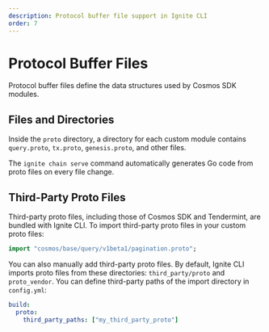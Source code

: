 ```yaml
---
description: Protocol buffer file support in Ignite CLI
order: 7
---
```


# Protocol Buffer Files

Protocol buffer files define the data structures used by Cosmos SDK modules.

## Files and Directories

Inside the `proto` directory, a directory for each custom module contains `query.proto`, `tx.proto`, `genesis.proto`, and other files.

The `ignite chain serve` command automatically generates Go code from proto files on every file change.

## Third-Party Proto Files

Third-party proto files, including those of Cosmos SDK and Tendermint, are bundled with Ignite CLI. To import third-party proto files in your custom proto files:

```proto
import "cosmos/base/query/v1beta1/pagination.proto";
```

You can also manually add third-party proto files. By default, Ignite CLI imports proto files from these directories: `third_party/proto` and `proto_vendor`. You can define third-party paths of the import directory in `config.yml`:

```yaml
build:
  proto:
    third_party_paths: ["my_third_party_proto"]
```
